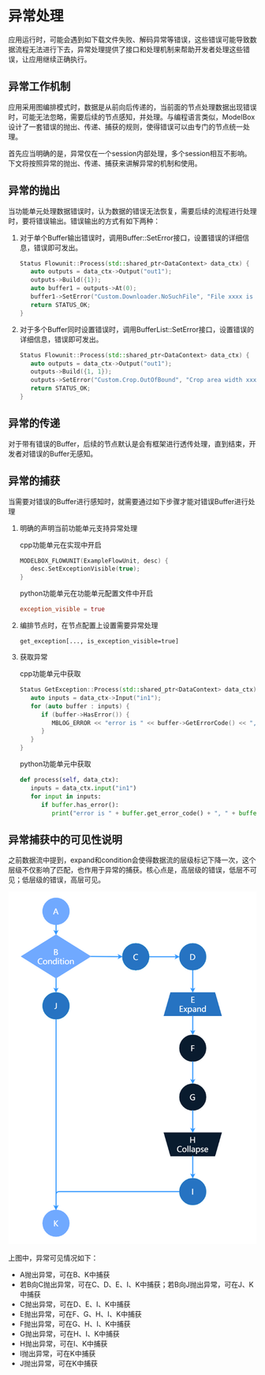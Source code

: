 # 异常处理

应用运行时，可能会遇到如下载文件失败、解码异常等错误，这些错误可能导致数据流程无法进行下去，异常处理提供了接口和处理机制来帮助开发者处理这些错误，让应用继续正确执行。

## 异常工作机制

应用采用图编排模式时，数据是从前向后传递的，当前面的节点处理数据出现错误时，可能无法忽略，需要后续的节点感知，并处理。与编程语言类似，ModelBox设计了一套错误的抛出、传递、捕获的规则，使得错误可以由专门的节点统一处理。

首先应当明确的是，异常仅在一个session内部处理，多个session相互不影响。下文将按照异常的抛出、传递、捕获来讲解异常的机制和使用。

## 异常的抛出

当功能单元处理数据错误时，认为数据的错误无法恢复，需要后续的流程进行处理时，要将错误输出。错误输出的方式有如下两种：

1. 对于单个Buffer输出错误时，调用Buffer::SetError接口，设置错误的详细信息，错误即可发出。

   ```cpp
   Status Flowunit::Process(std::shared_ptr<DataContext> data_ctx) {
      auto outputs = data_ctx->Output("out1");
      outputs->Build({1});
      auto buffer1 = outputs->At(0);
      buffer1->SetError("Custom.Downloader.NoSuchFile", "File xxxx is not exist");
      return STATUS_OK;
   }
   ```

1. 对于多个Buffer同时设置错误时，调用BufferList::SetError接口，设置错误的详细信息，错误即可发出。

   ```cpp
   Status Flowunit::Process(std::shared_ptr<DataContext> data_ctx) {
      auto outputs = data_ctx->Output("out1");
      outputs->Build({1, 1});
      outputs->SetError("Custom.Crop.OutOfBound", "Crop area width xxx is great than image width xxx");
      return STATUS_OK;
   }
   ```

## 异常的传递

对于带有错误的Buffer，后续的节点默认是会有框架进行透传处理，直到结束，开发者对错误的Buffer无感知。

## 异常的捕获

当需要对错误的Buffer进行感知时，就需要通过如下步骤才能对错误Buffer进行处理

1. 明确的声明当前功能单元支持异常处理

   cpp功能单元在实现中开启

   ```cpp
   MODELBOX_FLOWUNIT(ExampleFlowUnit, desc) {
      desc.SetExceptionVisible(true);
   }
   ```

   python功能单元在功能单元配置文件中开启

   ```toml
   exception_visible = true
   ```

1. 编排节点时，在节点配置上设置需要异常处理

   ```graphviz
   get_exception[..., is_exception_visible=true]
   ```

1. 获取异常

   cpp功能单元中获取

   ```cpp
   Status GetException::Process(std::shared_ptr<DataContext> data_ctx) {
      auto inputs = data_ctx->Input("in1");
      for (auto buffer : inputs) {
         if (buffer->HasError()) {
            MBLOG_ERROR << "error is " << buffer->GetErrorCode() << ", " << buffer->GetErrorMsg();
         }
      }
   }
   ```

   python功能单元中获取

   ```python
   def process(self, data_ctx):
      inputs = data_ctx.input("in1")
      for input in inputs:
         if buffer.has_error():
            print("error is " + buffer.get_error_code() + ", " + buffer.get_error_msg())
   ```

## 异常捕获中的可见性说明

之前数据流中提到，expand和condition会使得数据流的层级标记下降一次，这个层级不仅影响了匹配，也作用于异常的捕获。核心点是，高层级的错误，低层不可见；低层级的错误，高层可见。

![exception_capture alt rect_w_400](../assets/images/figure/conception-feature/features/exception_capture.png)

上图中，异常可见情况如下：

* A抛出异常，可在B、K中捕获
* 若B向C抛出异常，可在C、D、E、I、K中捕获；若B向J抛出异常，可在J、K中捕获
* C抛出异常，可在D、E、I、K中捕获
* E抛出异常，可在F、G、H、I、K中捕获
* F抛出异常，可在G、H、I、K中捕获
* G抛出异常，可在H、I、K中捕获
* H抛出异常，可在I、K中捕获
* I抛出异常，可在K中捕获
* J抛出异常，可在K中捕获
